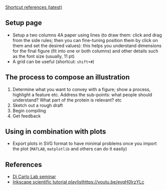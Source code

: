 [Shortcut references (latest)](https://inkscape.org/doc/keys.html)

## Setup page
- Setup a two columns 4A paper using lines (to draw them: click and drag from the side rules; then you can fine-tuning position them by click on them and set the desired values): this helps you understand dimensions for the final figure (fit into one or both columns) and other details such as the font size (usually, 11 pt)
- A grid can be useful (shortcut: `shift+#`)

## The process to compose an illustration
1. Determine what you want to convey with a figure; show a process, highlight a feature etc.
    Address the sub-points: what people should understand? What part of the protein is relevant? etc
2. Sketch out a rough draft
3. Begin compiling
4. Get feedback

## Using in combination with plots
- Export plots in SVG format to have minimal problems once you import the plot (`MATLAB`, `matplotlib` and others can do it easily)

## References
- [Di Carlo Lab seminar](https://youtu.be/1XKHm8MJt1I)
- [Inkscape scientific tutorial playlisthttps://youtu.be/eyqH0IrzYLc]()